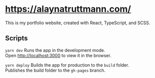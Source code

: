 # https://alaynatruttmann.com/

This is my portfolio website, created with React, TypeScript, and SCSS.

## Scripts

`yarn dev`
Runs the app in the development mode.\
Open [http://localhost:3000](http://localhost:3000) to view it in the browser.

`yarn deploy`
Builds the app for production to the `build` folder.\
Publishes the build folder to the `gh-pages` branch.

